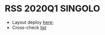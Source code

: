 # RSS 2020Q1 SINGOLO

- Layout deploy [here](https://karinalogvina.github.io/singolo/);
- Cross-check [list](https://github.com/rolling-scopes-school/tasks/blob/master/tasks/markups/level-2/singolo/singolo-cross-check-1.md)
